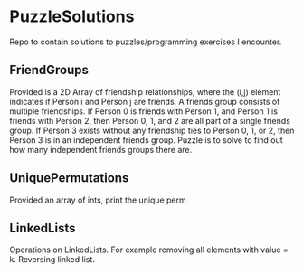 # PuzzleSolutions
Repo to contain solutions to puzzles/programming exercises I encounter.

## FriendGroups
Provided is a 2D Array of friendship relationships, where the (i,j) element indicates if Person i and Person j are friends.
A friends group consists of multiple friendships. If Person 0 is friends with Person 1, and Person 1 is friends with Person 2, then Person 0, 1, and 2 are all part of a single friends group. If Person 3 exists without any friendship ties to Person 0, 1, or 2, then Person 3 is in an independent friends group.
Puzzle is to solve to find out how many independent friends groups there are.

## UniquePermutations
Provided an array of ints, print the unique perm

## LinkedLists
Operations on LinkedLists.
For example removing all elements with value = k.
Reversing linked list.